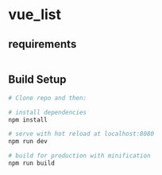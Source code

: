 # vue_list

## requirements
```# node.js
```

## Build Setup

``` bash
# Clone repo and then:

# install dependencies
npm install

# serve with hot reload at localhost:8080
npm run dev

# build for production with minification
npm run build
```
